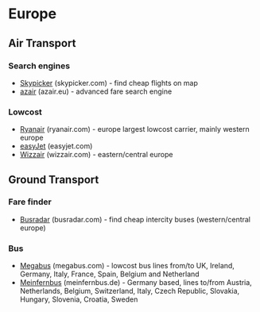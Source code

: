 # Europe

## Air Transport

### Search engines
* [Skypicker](https://skypicker.com) (skypicker.com) - find cheap flights on map
* [azair](http://www.azair.eu/) (azair.eu) - advanced fare search engine

### Lowcost
* [Ryanair](http://www.ryanair.com) (ryanair.com) - europe largest lowcost carrier, mainly western europe
* [easyJet](http://www.easyjet.com) (easyjet.com)
* [Wizzair](http://www.wizzair.com) (wizzair.com) - eastern/central europe

## Ground Transport

### Fare finder
* [Busradar](https://www.busradar.com) (busradar.com) - find cheap intercity buses (western/central europe)

### Bus
  * [Megabus](http://uk.megabus.com/) (megabus.com) - lowcost bus lines from/to UK, Ireland, Germany, Italy, France, Spain, Belgium and Netherland
  * [Meinfernbus](https://meinfernbus.de) (meinfernbus.de) - Germany based, lines to/from Austria, Netherlands, Belgium, Switzerland, Italy, Czech Republic, Slovakia, Hungary, Slovenia, Croatia, Sweden

